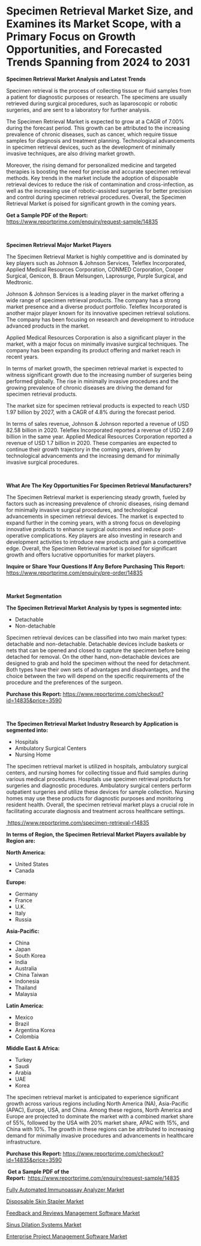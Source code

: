 <p><h1>Specimen Retrieval Market Size, and Examines its Market Scope, with a Primary Focus on Growth Opportunities, and Forecasted Trends Spanning from 2024 to 2031</h1></p><p><strong>Specimen Retrieval Market Analysis and Latest Trends</strong></p>
<p><p>Specimen retrieval is the process of collecting tissue or fluid samples from a patient for diagnostic purposes or research. The specimens are usually retrieved during surgical procedures, such as laparoscopic or robotic surgeries, and are sent to a laboratory for further analysis.</p><p>The Specimen Retrieval Market is expected to grow at a CAGR of 7.00% during the forecast period. This growth can be attributed to the increasing prevalence of chronic diseases, such as cancer, which require tissue samples for diagnosis and treatment planning. Technological advancements in specimen retrieval devices, such as the development of minimally invasive techniques, are also driving market growth.</p><p>Moreover, the rising demand for personalized medicine and targeted therapies is boosting the need for precise and accurate specimen retrieval methods. Key trends in the market include the adoption of disposable retrieval devices to reduce the risk of contamination and cross-infection, as well as the increasing use of robotic-assisted surgeries for better precision and control during specimen retrieval procedures. Overall, the Specimen Retrieval Market is poised for significant growth in the coming years.</p></p>
<p><strong>Get a Sample PDF of the Report:&nbsp;</strong> <a href="https://www.reportprime.com/enquiry/request-sample/14835">https://www.reportprime.com/enquiry/request-sample/14835</a></p>
<p>&nbsp;</p>
<p><strong>Specimen Retrieval Major Market Players</strong></p>
<p><p>The Specimen Retrieval Market is highly competitive and is dominated by key players such as Johnson & Johnson Services, Teleflex Incorporated, Applied Medical Resources Corporation, CONMED Corporation, Cooper Surgical, Genicon, B. Braun Melsungen, Laprosurge, Purple Surgical, and Medtronic. </p><p>Johnson & Johnson Services is a leading player in the market offering a wide range of specimen retrieval products. The company has a strong market presence and a diverse product portfolio. Teleflex Incorporated is another major player known for its innovative specimen retrieval solutions. The company has been focusing on research and development to introduce advanced products in the market.</p><p>Applied Medical Resources Corporation is also a significant player in the market, with a major focus on minimally invasive surgical techniques. The company has been expanding its product offering and market reach in recent years. </p><p>In terms of market growth, the specimen retrieval market is expected to witness significant growth due to the increasing number of surgeries being performed globally. The rise in minimally invasive procedures and the growing prevalence of chronic diseases are driving the demand for specimen retrieval products.</p><p>The market size for specimen retrieval products is expected to reach USD 1.97 billion by 2027, with a CAGR of 4.8% during the forecast period. </p><p>In terms of sales revenue, Johnson & Johnson reported a revenue of USD 82.58 billion in 2020. Teleflex Incorporated reported a revenue of USD 2.69 billion in the same year. Applied Medical Resources Corporation reported a revenue of USD 1.7 billion in 2020. These companies are expected to continue their growth trajectory in the coming years, driven by technological advancements and the increasing demand for minimally invasive surgical procedures.</p></p>
<p>&nbsp;</p>
<p><strong>What Are The Key Opportunities For Specimen Retrieval Manufacturers?</strong></p>
<p><p>The Specimen Retrieval market is experiencing steady growth, fueled by factors such as increasing prevalence of chronic diseases, rising demand for minimally invasive surgical procedures, and technological advancements in specimen retrieval devices. The market is expected to expand further in the coming years, with a strong focus on developing innovative products to enhance surgical outcomes and reduce post-operative complications. Key players are also investing in research and development activities to introduce new products and gain a competitive edge. Overall, the Specimen Retrieval market is poised for significant growth and offers lucrative opportunities for market players.</p></p>
<p><strong>Inquire or Share Your Questions If Any Before Purchasing This Report:</strong> <a href="https://www.reportprime.com/enquiry/pre-order/14835">https://www.reportprime.com/enquiry/pre-order/14835</a></p>
<p>&nbsp;</p>
<p><strong>Market Segmentation</strong></p>
<p><strong>The Specimen Retrieval Market Analysis by types is segmented into:</strong></p>
<p><ul><li>Detachable</li><li>Non-detachable</li></ul></p>
<p><p>Specimen retrieval devices can be classified into two main market types: detachable and non-detachable. Detachable devices include baskets or nets that can be opened and closed to capture the specimen before being detached for removal. On the other hand, non-detachable devices are designed to grab and hold the specimen without the need for detachment. Both types have their own sets of advantages and disadvantages, and the choice between the two will depend on the specific requirements of the procedure and the preferences of the surgeon.</p></p>
<p><strong>Purchase this Report:&nbsp;</strong><a href="https://www.reportprime.com/checkout?id=14835&price=3590">https://www.reportprime.com/checkout?id=14835&price=3590</a></p>
<p>&nbsp;</p>
<p><strong>The Specimen Retrieval Market Industry Research by Application is segmented into:</strong></p>
<p><ul><li>Hospitals</li><li>Ambulatory Surgical Centers</li><li>Nursing Home</li></ul></p>
<p><p>The specimen retrieval market is utilized in hospitals, ambulatory surgical centers, and nursing homes for collecting tissue and fluid samples during various medical procedures. Hospitals use specimen retrieval products for surgeries and diagnostic procedures. Ambulatory surgical centers perform outpatient surgeries and utilize these devices for sample collection. Nursing homes may use these products for diagnostic purposes and monitoring resident health. Overall, the specimen retrieval market plays a crucial role in facilitating accurate diagnosis and treatment across healthcare settings.</p></p>
<p><a href="https://www.reportprime.com/specimen-retrieval-r14835">&nbsp;https://www.reportprime.com/specimen-retrieval-r14835</a></p>
<p><strong>In terms of Region, the Specimen Retrieval Market Players available by Region are:</strong></p>
<p>
    <p> <strong> North America: </strong>
        <ul>
            <li>United States</li>
            <li>Canada</li>
        </ul>
        </p> 
    <p> <strong> Europe: </strong>
        <ul>
            <li>Germany</li>
            <li>France</li>
            <li>U.K.</li>
            <li>Italy</li>
            <li>Russia</li>
        </ul>
        </p> 
    <p> <strong> Asia-Pacific: </strong>
        <ul>
            <li>China</li>
            <li>Japan</li>
            <li>South Korea</li>
            <li>India</li>
            <li>Australia</li>
            <li>China Taiwan</li>
            <li>Indonesia</li>
            <li>Thailand</li>
            <li>Malaysia</li>
        </ul>
        </p> 
    <p> <strong> Latin America: </strong>
        <ul>
            <li>Mexico</li>
            <li>Brazil</li>
            <li>Argentina Korea</li>
            <li>Colombia</li>
        </ul>
        </p> 
    <p> <strong> Middle East & Africa: </strong>
        <ul>
            <li>Turkey</li>
            <li>Saudi</li>
            <li>Arabia</li>
            <li>UAE</li>
            <li>Korea</li>
        </ul>
    </p>
    </p>
<p><p>The specimen retrieval market is anticipated to experience significant growth across various regions including North America (NA), Asia-Pacific (APAC), Europe, USA, and China. Among these regions, North America and Europe are projected to dominate the market with a combined market share of 55%, followed by the USA with 20% market share, APAC with 15%, and China with 10%. The growth in these regions can be attributed to increasing demand for minimally invasive procedures and advancements in healthcare infrastructure.</p></p>
<p><strong>Purchase this Report: </strong><a href="https://www.reportprime.com/checkout?id=14835&price=3590">https://www.reportprime.com/checkout?id=14835&price=3590</a></p>
<p>&nbsp;<strong>Get a Sample PDF of the Report:&nbsp;&nbsp;</strong><a href="https://www.reportprime.com/enquiry/request-sample/14835">https://www.reportprime.com/enquiry/request-sample/14835</a></p>
<p><strong></strong></p>
<p><p><a href="https://medium.com/@loganunn65756/fully-automated-immunoassay-analyzer-market-2024-2031-industry-insights-and-investment-de99df09f3f8">Fully Automated Immunoassay Analyzer Market</a></p><p><a href="https://medium.com/@caseywiza1946/insights-into-disposable-skin-stapler-market-share-and-competitive-landscape-for-period-from-2024-88442ade094e">Disposable Skin Stapler Market</a></p><p><a href="https://github.com/ksleyeze/Market-Research-Report-List-1/blob/main/feedback-and-reviews-management-software-market.md">Feedback and Reviews Management Software Market</a></p><p><a href="https://medium.com/@chloeconn57/global-sinus-dilation-systems-market-share-and-growth-opportunities-and-market-size-growing-with-a-532e7b34f3bd">Sinus Dilation Systems Market</a></p><p><a href="https://github.com/hlspriggs/Market-Research-Report-List-1/blob/main/enterprise-project-management-software-market.md">Enterprise Project Management Software Market</a></p></p>